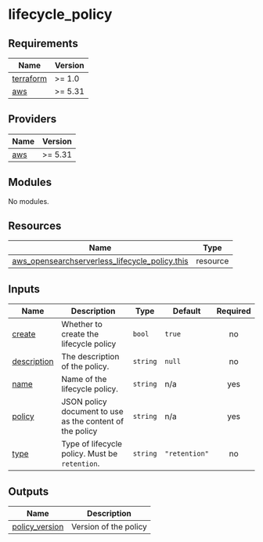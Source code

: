 # lifecycle_policy

<!-- BEGINNING OF PRE-COMMIT-TERRAFORM DOCS HOOK -->
## Requirements

| Name | Version |
|------|---------|
| <a name="requirement_terraform"></a> [terraform](#requirement\_terraform) | >= 1.0 |
| <a name="requirement_aws"></a> [aws](#requirement\_aws) | >= 5.31 |

## Providers

| Name | Version |
|------|---------|
| <a name="provider_aws"></a> [aws](#provider\_aws) | >= 5.31 |

## Modules

No modules.

## Resources

| Name | Type |
|------|------|
| [aws_opensearchserverless_lifecycle_policy.this](https://registry.terraform.io/providers/hashicorp/aws/latest/docs/resources/opensearchserverless_lifecycle_policy) | resource |

## Inputs

| Name | Description | Type | Default | Required |
|------|-------------|------|---------|:--------:|
| <a name="input_create"></a> [create](#input\_create) | Whether to create the lifecycle policy | `bool` | `true` | no |
| <a name="input_description"></a> [description](#input\_description) | The description of the policy. | `string` | `null` | no |
| <a name="input_name"></a> [name](#input\_name) | Name of the lifecycle policy. | `string` | n/a | yes |
| <a name="input_policy"></a> [policy](#input\_policy) | JSON policy document to use as the content of the policy | `string` | n/a | yes |
| <a name="input_type"></a> [type](#input\_type) | Type of lifecycle policy. Must be `retention`. | `string` | `"retention"` | no |

## Outputs

| Name | Description |
|------|-------------|
| <a name="output_policy_version"></a> [policy\_version](#output\_policy\_version) | Version of the policy |
<!-- END OF PRE-COMMIT-TERRAFORM DOCS HOOK -->
